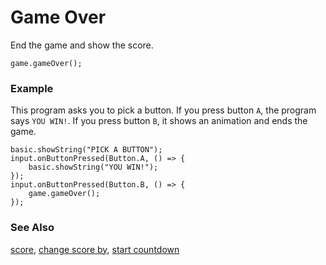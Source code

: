 # Game Over

End the game and show the score.

```sig
game.gameOver();
```

### Example

This program asks you to pick a button.
If you press button `A`, the program says `YOU WIN!`.
If you press button `B`, it shows an animation and ends the game.

```blocks
basic.showString("PICK A BUTTON");
input.onButtonPressed(Button.A, () => {
    basic.showString("YOU WIN!");
});
input.onButtonPressed(Button.B, () => {
    game.gameOver();
});
```

### See Also

[score](/reference/game/score),
[change score by](/reference/game/change-score-by), [start countdown](/reference/game/start-countdown)
